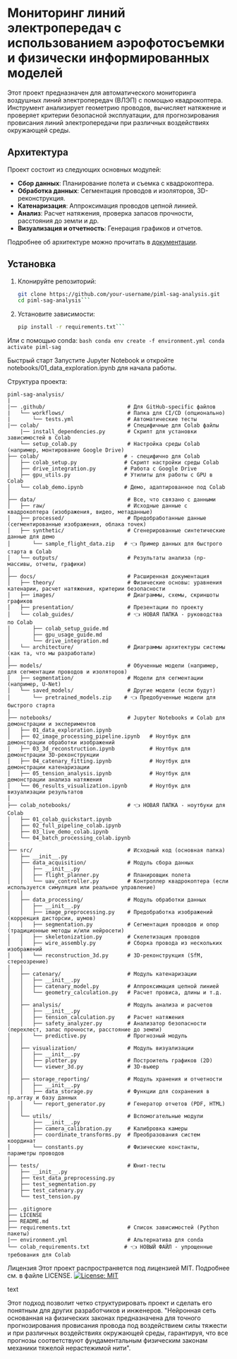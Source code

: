# Мониторинг линий электропередач с использованием аэрофотосъемки и физически информированных моделей

Этот проект предназначен для автоматического мониторинга воздушных линий электропередач (ВЛЭП) с помощью квадрокоптера. Инструмент анализирует геометрию проводов, вычисляет натяжение и проверяет критерии безопасной эксплуатации, для прогнозирования провисания линий электропередачи при различных воздействиях окружающей среды.

## Архитектура

Проект состоит из следующих основных модулей:

- **Сбор данных**: Планирование полета и съемка с квадрокоптера.
- **Обработка данных**: Сегментация проводов и изоляторов, 3D-реконструкция.
- **Катенаризация**: Аппроксимация проводов цепной линией.
- **Анализ**: Расчет натяжения, проверка запасов прочности, расстояния до земли и др.
- **Визуализация и отчетность**: Генерация графиков и отчетов.

Подробнее об архитектуре можно прочитать в [документации](docs/architecture/overview.md).

## Установка

1. Клонируйте репозиторий:
   ```bash
   git clone https://github.com/your-username/piml-sag-analysis.git
   cd piml-sag-analysis```

2. Установите зависимости:
    ```bash
    pip install -r requirements.txt```

Или с помощью conda:
    ```bash
    conda env create -f environment.yml
    conda activate piml-sag```

Быстрый старт
Запустите Jupyter Notebook и откройте notebooks/01_data_exploration.ipynb для начала работы.

Структура проекта:

```text
piml-sag-analysis/
|
|── .github/                          # Для GitHub-specific файлов
|   └── workflows/                    # Папка для CI/CD (опционально)
|       └── tests.yml                 # Автоматические тесты
|── colab/                            # Специфичные для Colab файлы
    |── install_dependencies.py       # Скрипт для установки зависимостей в Colab
    └── setup_colab.py                # Настройка среды Colab (например, монтирование Google Drive)
├── colab/                           # - специфично для Colab
│   ├── colab_setup.py               # Скрипт настройки среды Colab
│   ├── drive_integration.py         # Работа с Google Drive
│   ├── gpu_utils.py                 # Утилиты для работы с GPU в Colab
│   └── colab_demo.ipynb             # Демо, адаптированное под Colab
│
├── data/                             # Все, что связано с данными
│   ├── raw/                          # Исходные данные с квадрокоптера (изображения, видео, метаданные)   
│   ├── processed/                    # Предобработанные данные (сегментированные изображения, облака точек)
│   ├── synthetic/                    # Сгенерированные синтетические данные для демо
│       └── sample_flight_data.zip   # 👈 Пример данных для быстрого старта в Colab
│   └── outputs/                      # Результаты анализа (np-массивы, отчеты, графики)
│
├── docs/                             # Расширенная документация
│   ├── theory/                       # Физические основы: уравнения катенарии, расчет натяжения, критерии безопасности
│   ├── images/                       # Диаграммы, схемы, скриншоты графиков
│   ├── presentation/                 # Презентации по проекту
│   └── colab_guides/                 # 👈 НОВАЯ ПАПКА - руководства по Colab
│       ├── colab_setup_guide.md
│       ├── gpu_usage_guide.md
│       └── drive_integration.md
│   └── architecture/                 # Диаграммы архитектуры системы (как та, что мы разработали)
│
├── models/                           # Обученные модели (например, для сегментации проводов и изоляторов)
│   ├── segmentation/                 # Модели для сегментации (например, U-Net)
│   └── saved_models/                 # Другие модели (если будут)
│       └── pretrained_models.zip    # 👈 Предобученные модели для быстрого старта
|
├── notebooks/                        # Jupyter Notebooks и Colab для демонстрации и экспериментов
│   ├── 01_data_exploration.ipynb
│   ├── 02_image_processing_pipeline.ipynb   # Ноутбук для демонстрации обработки изображений
│   ├── 03_3d_reconstruction.ipynb           # Ноутбук для демонстрации 3D-реконструкции
│   ├── 04_catenary_fitting.ipynb            # Ноутбук для демонстрации катенаризации
│   ├── 05_tension_analysis.ipynb            # Ноутбук для демонстрации анализа натяжения
│   └── 06_results_visualization.ipynb       # Ноутбук для визуализации результатов
│
├── colab_notebooks/                  # 👈 НОВАЯ ПАПКА - ноутбуки для Colab
│   ├── 01_colab_quickstart.ipynb
│   ├── 02_full_pipeline_colab.ipynb
│   ├── 03_live_demo_colab.ipynb
│   └── 04_batch_processing_colab.ipynb
|
├── src/                              # Исходный код (основная папка)
│   ├── __init__.py                   
│   ├── data_acquisition/             # Модуль сбора данных
│   │   ├── __init__.py
│   │   ├── flight_planner.py         # Планировщик полета
│   │   └── uav_controller.py         # Контроллер квадрокоптера (если используется симуляция или реальное управление)
│   │
│   ├── data_processing/              # Модуль обработки данных
│   │   ├── __init__.py
│   │   ├── image_preprocessing.py    # Предобработка изображений (коррекция дисторсии, шумов)
│   │   ├── segmentation.py           # Сегментация проводов и опор (традиционные методы и/или нейросети)
│   │   ├── skeletonization.py        # Скелетизация проводов
│   │   ├── wire_assembly.py          # Сборка провода из нескольких изображений
│   │   └── reconstruction_3d.py      # 3D-реконструкция (SfM, стереозрение)
│   │
│   ├── catenary/                     # Модуль катенаризации
│   │   ├── __init__.py
│   │   ├── catenary_model.py         # Аппроксимация цепной линией
│   │   └── geometry_calculation.py   # Расчет провиса, длины и т.д.
│   │
│   ├── analysis/                     # Модуль анализа и расчетов
│   │   ├── __init__.py
│   │   ├── tension_calculation.py    # Расчет натяжения
│   │   ├── safety_analyzer.py        # Анализатор безопасности (перехлест, запас прочности, расстояние до земли)
│   │   └── predictive.py             # Прогнозный модуль
│   │
│   ├── visualization/                # Модуль визуализации
│   │   ├── __init__.py
│   │   ├── plotter.py                # Построитель графиков (2D)
│   │   └── viewer_3d.py              # 3D-вьюер
│   │
│   ├── storage_reporting/            # Модуль хранения и отчетности
│   │   ├── __init__.py
│   │   ├── data_storage.py           # Функции для сохранения в np.array и базу данных
│   │   └── report_generator.py       # Генератор отчетов (PDF, HTML)
│   │
│   └── utils/                        # Вспомогательные модули
│       ├── __init__.py
│       ├── camera_calibration.py     # Калибровка камеры
│       ├── coordinate_transforms.py  # Преобразования систем координат
│       └── constants.py              # Физические константы, параметры проводов
│
├── tests/                            # Юнит-тесты
│   ├── __init__.py
│   ├── test_data_preprocessing.py
│   ├── test_segmentation.py
│   ├── test_catenary.py
│   └── test_tension.py
│
├── .gitignore                        
├── LICENSE                           
├── README.md                         
├── requirements.txt                  # Список зависимостей (Python пакеты)
|── environment.yml                   # Альтернатива для conda
└── colab_requirements.txt           # 👈 НОВЫЙ ФАЙЛ - упрощенные требования для Colab
```

Лицензия
Этот проект распространяется под лицензией MIT. Подробнее см. в файле LICENSE. 
[![License: MIT](https://img.shields.io/badge/License-MIT-yellow.svg)](https://opensource.org/licenses/MIT)

text

Этот подход позволит четко структурировать проект и сделать его понятным для других разработчиков и инженеров. "Нейронная сеть основанная на физических законах предназначена  для точного прогнозирования провисания провода под воздействием силы тяжести и при различных воздействиях окружающей среды, гарантируя, что все прогнозы соответствуют фундаментальным физическим законам механики тяжелой нерастежимой нити".
